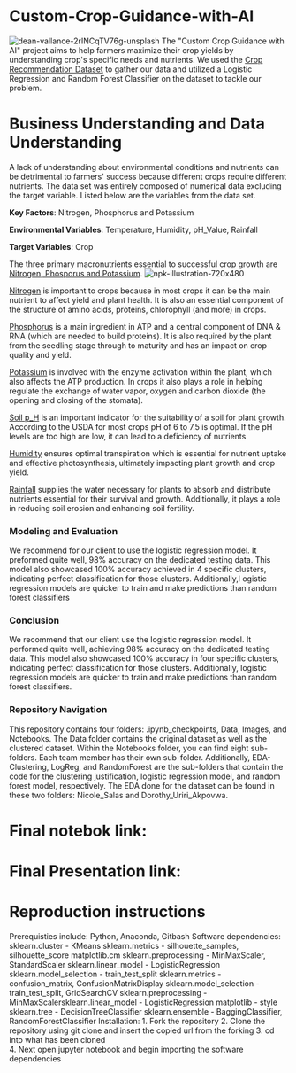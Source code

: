 # Custom-Crop-Guidance-with-AI
![dean-vallance-2rINCqTV76g-unsplash](https://github.com/user-attachments/assets/4420dfbf-7f59-4b8a-bed0-1f6d4f15df56)
The "Custom Crop Guidance with AI" project aims to help farmers maximize their crop yields by understanding crop's specific needs and nutrients. We used the [Crop Recommendation Dataset](https://www.kaggle.com/datasets/varshitanalluri/crop-recommendation-dataset?select=Crop_Recommendation.csv) to gather our data and utilized a Logistic Regression and Random Forest Classifier on the dataset to tackle our problem.

# Business Understanding and Data Understanding
A lack of understanding about environmental conditions and nutrients can be detrimental to farmers' success because different crops require different nutrients​. The data set was entirely composed of numerical data excluding the target variable. Listed below are the variables from the data set.

**Key Factors**: Nitrogen, Phosphorus and Potassium 

**Environmental Variables**: Temperature, Humidity, pH_Value, Rainfall

**Target Variables**: Crop

 
The three primary macronutrients essential to successful crop growth are [Nitrogen, Phosporus and Potassium](https://cropnuts.com/nitrogen-phosphorus-potassium-npk-fertilizers/).
![npk-illustration-720x480](https://github.com/user-attachments/assets/73fd6cf6-3fce-461d-aaee-23c75978e80e)

[Nitrogen](https://www.corteva.ca/en/resources/agronomy-hub/understanding-nitrogen0.html) is important to crops because in most crops it can be the main nutrient to affect yield and plant health. It is also an essential component of the structure of amino acids, proteins, chlorophyll (and more) in crops.

[Phosphorus](https://taurus.ag/importance-of-phosphorus-to-crops/#:~:text=Ten%20ways%20phosphorus%20aids%20in%20plant%20growth%20and,earlier%20maturity%208%20Increases%20disease%20resistance%20More%20items) is a main ingredient in ATP and a central component of DNA & RNA (which are needed to build proteins). It is also required by the plant from the seedling stage through to maturity and has an impact on crop quality and yield.

[Potassium](https://extension.umn.edu/phosphorus-and-potassium/potassium-crop-production) is involved with the enzyme activation within the plant, which also affects the ATP production. In crops it also plays a role in helping regulate the exchange of water vapor, oxygen and carbon dioxide (the opening and closing of the stomata).

[Soil p_H](https://www.nrcs.usda.gov/sites/default/files/2022-11/pH%20-%20Soil%20Health%20Guide_0.pdf) is an important indicator for the suitability of a soil for plant growth. According to the USDA for most crops pH of 6 to 7.5 is optimal. If the pH levels are too high are low, it can lead to a deficiency of nutrients

[Humidity](https://www.pthorticulture.com/en-us/training-center/how-does-humidity-influence-crop-quality) ensures optimal transpiration which is essential for nutrient uptake and effective photosynthesis, ultimately impacting plant growth and crop yield.

[Rainfall](https://www.nicheagriculture.com/how-rainfall-affects-crop-health/) supplies the water necessary for plants to absorb and distribute nutrients essential for their survival and growth. Additionally, it plays a role in reducing soil erosion and enhancing soil fertility.

### Modeling and Evaluation
We recommend for our client to use the logistic regression model. It preformed quite well, 98% accuracy on the dedicated testing data. This model also showcased 100% accuracy achieved in 4 specific clusters, indicating perfect classification for those clusters. Additionally,l ogistic regression models are quicker to train and make predictions than random forest classifiers

### Conclusion 
We recommend that our client use the logistic regression model. It performed quite well, achieving 98% accuracy on the dedicated testing data. This model also showcased 100% accuracy in four specific clusters, indicating perfect classification for those clusters. Additionally, logistic regression models are quicker to train and make predictions than random forest classifiers.


### Repository Navigation
This repository contains four folders: .ipynb_checkpoints, Data, Images, and Notebooks. The Data folder contains the original dataset as well as the clustered dataset. Within the Notebooks folder, you can find eight sub-folders. Each team member has their own sub-folder. Additionally, EDA-Clustering, LogReg, and RandomForest are the sub-folders that contain the code for the clustering justification, logistic regression model, and random forest model, respectively. The EDA done for the dataset can be found in these two folders: Nicole_Salas and Dorothy_Uriri_Akpovwa.

# Final notebok link: 
# Final Presentation link: 

# Reproduction instructions
Prerequisties include: Python, Anaconda, Gitbash 
Software dependencies: 
     sklearn.cluster - KMeans
     sklearn.metrics - silhouette_samples, silhouette_score
     matplotlib.cm
     sklearn.preprocessing - MinMaxScaler, StandardScaler
     sklearn.linear_model - LogisticRegression
     sklearn.model_selection - train_test_split
     sklearn.metrics - confusion_matrix, ConfusionMatrixDisplay
     sklearn.model_selection - train_test_split, GridSearchCV
     sklearn.preprocessing - MinMaxScalersklearn.linear_model - LogisticRegression
     matplotlib - style
     sklearn.tree -  DecisionTreeClassifier
     sklearn.ensemble -  BaggingClassifier, RandomForestClassifier
Installation: 
     1. Fork the repository 
     2. Clone the repository using git clone and insert the copied url from the forking 
     3. cd into what has been cloned  
     4. Next open jupyter notebook and begin importing the software dependencies 
